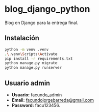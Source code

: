 # blog_django_python

Blog en Django para la entrega final.

## Instalación
```bash
python -m venv .venv
.\.venv\Scripts\Activate
pip install -r requirements.txt
python manage.py migrate
python manage.py runserver
```

## Usuario admin
- **Usuario:** facundo_admin  
- **Email:** facundojorgebarreda@gmail.com  
- **Password:** facu123456.
